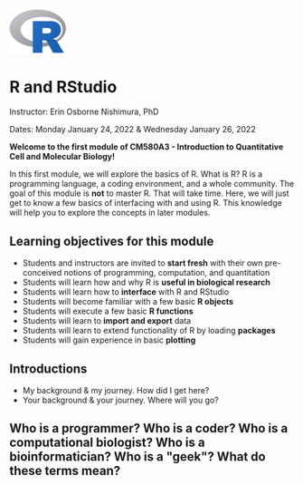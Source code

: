 

<img src="webContent/1200px-R_logo.svg.png" width="100" >

# R and RStudio

Instructor: Erin Osborne Nishimura, PhD

Dates: Monday January 24, 2022 & Wednesday January 26, 2022

__Welcome to the first module of CM580A3 - Introduction to Quantitative Cell and Molecular Biology!__

In this first module, we will explore the basics of R. What is R? R is a programming language, a coding environment, and a whole community. The goal of this module is __not__ to master R. That will take time. Here, we will just get to know a few basics of interfacing with and using R. This knowledge will help you to explore the concepts in later modules. 


## Learning objectives for this module

  * Students and instructors are invited to **start fresh** with their own pre-conceived notions of programming, computation, and quantitation
  * Students will learn how and why R is **useful in biological research**
  * Students will learn how to **interface** with R and RStudio
  * Students will become familiar with a few basic **R objects**
  * Students will execute a few basic **R functions**
  * Students will learn to **import and export** data
  * Students will learn to extend functionality of R by loading **packages**
  * Students will gain experience in basic **plotting**

## Introductions

  * My background & my journey. How did I get here?
  * Your background & your journey. Where will you go?

## Who is a programmer? Who is a coder? Who is a computational biologist? Who is a bioinformatician? Who is a "geek"? What do these terms mean?


